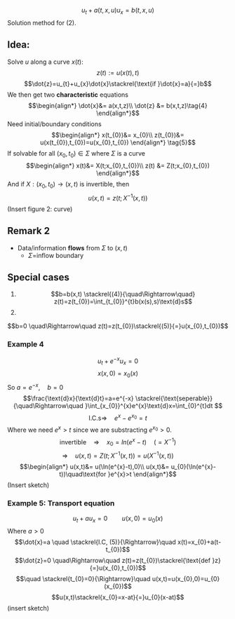 $$u_{t}+a(t,x,u)u_{x}=b(t,x,u)\tag{2}$$
Solution method for (2).
## Idea:
Solve $u$ along a curve $x(t)$:
$$z(t):=u(x(t),t)$$
$$\dot{z}=u_{t}+u_{x}\dot{x}\stackrel{\text{if }\dot{x}=a}{=}b$$
We then get two **characteristic** equations
$$\begin{align*}
	\dot{x}&= a(x,t,z)\\
\dot{z} &= b(x,t,z)\tag{4}
\end{align*}$$
Need initial/boundary conditions
$$\begin{align*}
x(t_{0})&= x_{0}\\
z(t_{0})&= u(x(t_{0}),t_{0})=u(x_{0},t_{0})
\end{align*} \tag{5}$$
If solvable for all $(x_{0},t_{0})\in \Sigma$   where $\Sigma$ is a curve
$$\begin{align*}
x(t)&= X(t;x_{0},t_{0})\\
z(t) &= Z(t;x_{0},t_{0})
\end{align*}$$
And if $X:(x_{0},t_{0})\to(x,t)$   is invertible, then
$$u(x,t)=z(t;X^{-1}(x,t))$$
(Insert figure 2: curve)

## Remark 2
* Data/information **flows** from $\Sigma$ to $(x,t)$
	* $\Sigma$=inflow boundary

## Special cases
1. 
   $$b=b(x,t) \stackrel{(4)}{\quad\Rightarrow\quad} z(t)=z(t_{0})=\int_{t_{0}}^{t}b(x(s),s)\text{d}s$$ 
2. 
$$b=0 \quad\Rightarrow\quad z(t)=z(t_{0})\stackrel{(5)}{=}u(x_{0},t_{0})$$

### Example 4
$$u_{t}+e^{-x}u_{x}=0$$
$$x(x,0)=x_{0}(x)$$
So $a=e^{-x},\quad b=0$
$$\frac{\text{d}x}{\text{d}t}=a=e^{-x} \stackrel{\text{seperable}}{\quad\Rightarrow\quad }\int_{x_{0}}^{x}e^{x}\text{d}x=\int_{0}^{t}dt $$
$$\text{I.C.s}\Rightarrow\quad e^{x}-e^{x_{0}}=t$$
Where we need $e^{x}>t$  since we are substracting $e^{x_{0}}>0$.
$$\text{invertible}\quad\Rightarrow\quad x_{0}=ln(e^{x}-t)\quad (=X^{-1})$$
$$\Rightarrow\quad u(x,t)=Z(t;X^{-1}(x,t))=u(X^{-1}(x,t))$$
$$\begin{align*}
u(x,t)&= u(\ln(e^{x}-t),0)\\
u(x,t)&= u_{0}(\ln(e^{x}-t))\quad\text{for }e^{x}>t
\end{align*}$$
(Insert sketch)

### Example 5: Transport equation
$$u_{t}+au_{x}=0\quad \quad u(x,0)=u_{0}(x)$$
Where $a>0$
$$\dot{x}=a \quad \stackrel{I.C, (5)}{\Rightarrow}\quad x(t)=x_{0}+a(t-t_{0})$$
$$\dot{z}=0 \quad\Rightarrow\quad z(t)=z(t_{0})\stackrel{\text{def }z}{=}u(x_{0},t_{0})$$
$$\quad \stackrel{t_{0}=0}{\Rightarrow}\quad u(x,t)=u(x_{0},0)=u_{0}(x_{0})$$
$$u(x,t)\stackrel{x_{0}=x-at}{=}u_{0}(x-at)$$
(insert sketch)

